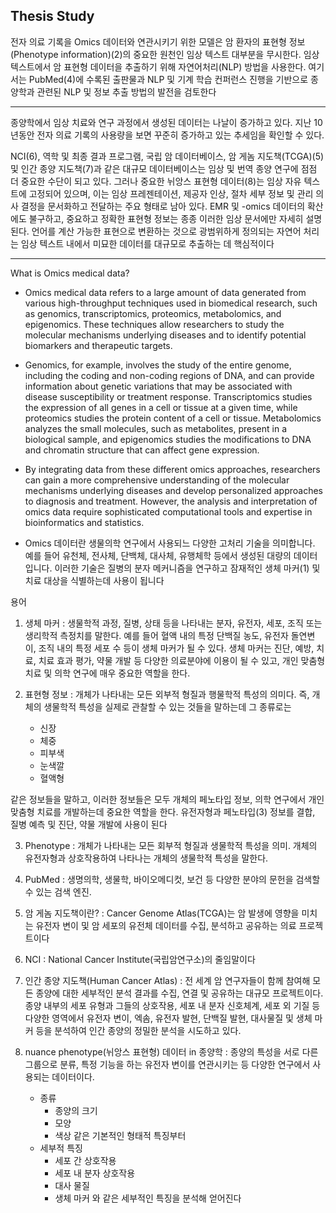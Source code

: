 ## Thesis Study

전자 의료 기록을 Omics 데이터와 연관시키기 위한 모델은 암 환자의 표현형 정보(Phenotype information)(2)의 중요한 원천인 임상 텍스트 대부분을 무시한다. 임상 텍스트에서 암 표현형 데이터을 추출하기 위해 자연어처리(NLP) 방법을 사용한다. 여기서는 PubMed(4)에 수록된 출판물과 NLP 및 기계 학습 컨퍼런스 진행을 기반으로 종양학과 관련된 NLP 및 정보 추출 방법의 발전을 검토한다

---
종양학에서 임상 치료와 연구 과정에서 생성된 데이터는 나날이 증가하고 있다. 지난 10년동안 전자 의료 기록의 사용량을 보면 꾸준히 증가하고 있는 추세임을 확인할 수 있다.

NCI(6), 역학 및 최종 결과 프로그램, 국립 암 데이터베이스, 암 게놈 지도책(TCGA)(5) 및 인간 종양 지도책(7)과 같은 대규모 데이터베이스는 임상 및 번역 종양 연구에 점점 더 중요한 수단이 되고 있다. 그러나 중요한 뉘앙스 표현형 데이터(8)는 임상 자유 텍스트에 고정되어 있으며, 이는 임상 프레젠테이션, 제공자 인상, 절차 세부 정보 및 관리 의사 결정을 문서화하고 전달하는 주요 형태로 남아 있다. EMR 및 -omics 데이터의 확산에도 불구하고, 중요하고 정확한 표현형 정보는 종종 이러한 임상 문서에만 자세히 설명된다. 언어를 계산 가능한 표현으로 변환하는 것으로 광범위하게 정의되는 자연어 처리는 임상 텍스트 내에서 미묘한 데이터를 대규모로 추출하는 데 핵심적이다

---

What is Omics medical data?
- Omics medical data refers to a large amount of data generated from various high-throughput techniques used in biomedical research, such as genomics, transcriptomics, proteomics, metabolomics, and epigenomics. These techniques allow researchers to study the molecular mechanisms underlying diseases and to identify potential biomarkers and therapeutic targets.

- Genomics, for example, involves the study of the entire genome, including the coding and non-coding regions of DNA, and can provide information about genetic variations that may be associated with disease susceptibility or treatment response. Transcriptomics studies the expression of all genes in a cell or tissue at a given time, while proteomics studies the protein content of a cell or tissue. Metabolomics analyzes the small molecules, such as metabolites, present in a biological sample, and epigenomics studies the modifications to DNA and chromatin structure that can affect gene expression.

- By integrating data from these different omics approaches, researchers can gain a more comprehensive understanding of the molecular mechanisms underlying diseases and develop personalized approaches to diagnosis and treatment. However, the analysis and interpretation of omics data require sophisticated computational tools and expertise in bioinformatics and statistics.

- Omics 데이터란 생물의학 연구에서 사용되느 다양한 고처리 기술을 의미합니다. 예를 들어 유천체, 전사체, 단백체, 대사체, 유행체학 등에서 생성된 대량의 데이터입니다. 이러한 기술은 질병의 분자 메커니즘을 연구하고 잠재적인 생체 마커(1) 및 치료 대상을 식별하는데 사용이 됩니다


용어
1) 생체 마커 : 생물학적 과정, 질병, 상태 등을 나타내는 분자, 유전자, 세포, 조직 또는 생리학적 측정치를 말한다. 예를 들어 혈액 내의 특정 단백질 농도, 유전자 돌연변이, 조직 내의 특정 세포 수 등이 생체 마커가 될 수 있다. 생체 마커는 진단, 예방, 치료, 치료 효과 평가, 약물 개발 등 다양한 의료분야에 이용이 될 수 있고, 개인 맞춤형 치료 및 의학 연구에 매우 중요한 역할을 한다.

2) 표현형 정보 : 개체가 나타내는 모든 외부적 형질과 행물학적 특성의 의미다. 즉, 개체의 생물학적 특성을 실제로 관찰할 수 있는 것들을 말하는데 그 종류로는
    - 신장
    - 체중
    - 피부색
    - 눈색깔
    - 혈액형
    
같은 정보들을 말하고, 이러한 정보들은 모두 개체의 페노타입 정보, 의학 연구에서 개인 맞춤형 치료를 개발하는데 중요한 역할을 한다. 유전자형과 페노타입(3) 정보를 결합, 질병 예측 및 진단, 약물 개발에 사용이 된다

3) Phenotype : 개체가 나타내는 모든 회부적 형질과 생물학적 특성을 의미. 개체의 유전자형과 상호작용하여 나타나는 개체의 생물학적 특성을 말한다.

4) PubMed : 생명의학, 생물학, 바이오메디컷, 보건 등 다양한 분야의 문헌을 검색할 수 있는 검색 엔진.

5) 암 게놈 지도책이란? : Cancer Genome Atlas(TCGA)는 암 발생에 영향을 미치는 유전자 변이 및 암 세포의 유전체 데이터를 수집, 분석하고 공유하는 의료 프로젝트이다

6) NCI : National Cancer Institute(국립암연구소)의 줄임말이다
7) 인간 종양 지도책(Human Cancer Atlas) : 전 세계 암 연구자들이 함께 참여해 모든 종양에 대한 세부적인 분석 결과를 수집, 연결 및 공유하는 대규모 프로젝트이다. 종양 내부의 세포 유형과 그들의 상호작용, 세포 내 분자 신호체계, 세포 외 기질 등 다양한 영역에서 유전자 변이, 엑솜, 유전자 발현, 단백질 발현, 대사물질 및 생체 마커 등을 분석하여 인간 종양의 정밀한 분석을 시도하고 있다.
8) nuance phenotype(뉘앙스 표현형) 데이터 in 종양학 : 종양의 특성을 서로 다른 그룹으로 분류, 특정 기능을 하는 유전자 변이를 연관시키는 등 다양한 연구에서 사용되는 데이터이다.
    - 종류
        - 종양의 크기
        - 모양
        - 색상
같은 기본적인 형태적 특징부터
    - 세부적 특징
        - 세포 간 상호작용
        - 세포 내 분자 상호작용
        - 대사 물질
        - 생체 마커
와 같은 세부적인 특징을 분석해 얻어진다
